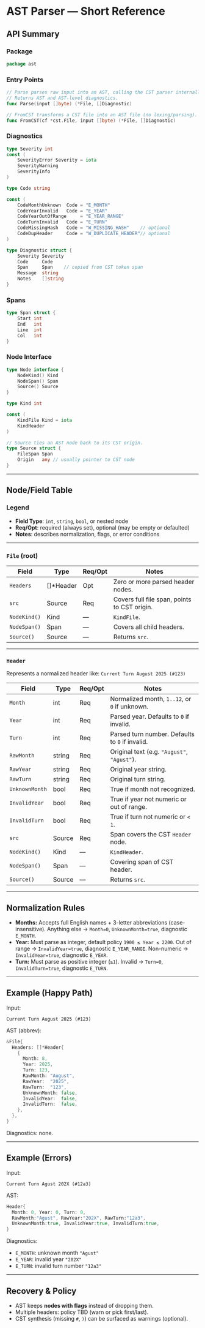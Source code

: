 # AST Parser — Short Reference

## API Summary

### Package

```go
package ast
```

### Entry Points

```go
// Parse parses raw input into an AST, calling the CST parser internally.
// Returns AST and AST-level diagnostics.
func Parse(input []byte) (*File, []Diagnostic)

// FromCST transforms a CST file into an AST file (no lexing/parsing).
func FromCST(cf *cst.File, input []byte) (*File, []Diagnostic)
```

### Diagnostics

```go
type Severity int
const (
    SeverityError Severity = iota
    SeverityWarning
    SeverityInfo
)

type Code string

const (
    CodeMonthUnknown  Code = "E_MONTH"
    CodeYearInvalid   Code = "E_YEAR"
    CodeYearOutOfRange     = "E_YEAR_RANGE"
    CodeTurnInvalid   Code = "E_TURN"
    CodeMissingHash   Code = "W_MISSING_HASH"    // optional
    CodeDupHeader     Code = "W_DUPLICATE_HEADER"// optional
)

type Diagnostic struct {
    Severity Severity
    Code     Code
    Span     Span    // copied from CST token span
    Message  string
    Notes    []string
}
```

### Spans

```go
type Span struct {
    Start int
    End   int
    Line  int
    Col   int
}
```

### Node Interface

```go
type Node interface {
    NodeKind() Kind
    NodeSpan() Span
    Source() Source
}

type Kind int

const (
    KindFile Kind = iota
    KindHeader
)

// Source ties an AST node back to its CST origin.
type Source struct {
    FileSpan Span
    Origin   any // usually pointer to CST node
}
```

---

## Node/Field Table

### Legend

* **Field Type**: `int`, `string`, `bool`, or nested node
* **Req/Opt**: required (always set), optional (may be empty or defaulted)
* **Notes**: describes normalization, flags, or error conditions

---

### `File` (root)

| Field        | Type        | Req/Opt | Notes                                        |
| ------------ | ----------- | ------- | -------------------------------------------- |
| `Headers`    | \[]\*Header | Opt     | Zero or more parsed header nodes.            |
| `src`        | Source      | Req     | Covers full file span, points to CST origin. |
| `NodeKind()` | Kind        | —       | `KindFile`.                                  |
| `NodeSpan()` | Span        | —       | Covers all child headers.                    |
| `Source()`   | Source      | —       | Returns `src`.                               |

---

### `Header`

Represents a normalized header like:
`Current Turn August 2025 (#123)`

| Field          | Type   | Req/Opt | Notes                                           |
| -------------- | ------ | ------- | ----------------------------------------------- |
| `Month`        | int    | Req     | Normalized month, `1..12`, or `0` if unknown.   |
| `Year`         | int    | Req     | Parsed year. Defaults to `0` if invalid.        |
| `Turn`         | int    | Req     | Parsed turn number. Defaults to `0` if invalid. |
| `RawMonth`     | string | Req     | Original text (e.g. `"August"`, `"Agust"`).     |
| `RawYear`      | string | Req     | Original year string.                           |
| `RawTurn`      | string | Req     | Original turn string.                           |
| `UnknownMonth` | bool   | Req     | True if month not recognized.                   |
| `InvalidYear`  | bool   | Req     | True if year not numeric or out of range.       |
| `InvalidTurn`  | bool   | Req     | True if turn not numeric or `< 1`.              |
| `src`          | Source | Req     | Span covers the CST `Header` node.              |
| `NodeKind()`   | Kind   | —       | `KindHeader`.                                   |
| `NodeSpan()`   | Span   | —       | Covering span of CST header.                    |
| `Source()`     | Source | —       | Returns `src`.                                  |

---

## Normalization Rules

* **Months:** Accepts full English names + 3-letter abbreviations (case-insensitive). Anything else → `Month=0`, `UnknownMonth=true`, diagnostic `E_MONTH`.
* **Year:** Must parse as integer, default policy `1900 ≤ Year ≤ 2200`. Out of range → `InvalidYear=true`, diagnostic `E_YEAR_RANGE`. Non-numeric → `InvalidYear=true`, diagnostic `E_YEAR`.
* **Turn:** Must parse as positive integer (`≥1`). Invalid → `Turn=0`, `InvalidTurn=true`, diagnostic `E_TURN`.

---

## Example (Happy Path)

Input:

```
Current Turn August 2025 (#123)
```

AST (abbrev):

```go
&File{
  Headers: []*Header{
    {
      Month: 8,
      Year: 2025,
      Turn: 123,
      RawMonth: "August",
      RawYear:  "2025",
      RawTurn:  "123",
      UnknownMonth: false,
      InvalidYear:  false,
      InvalidTurn:  false,
    },
  },
}
```

Diagnostics: none.

---

## Example (Errors)

Input:

```
Current Turn Agust 202X (#12a3)
```

AST:

```go
Header{
  Month: 0, Year: 0, Turn: 0,
  RawMonth:"Agust", RawYear:"202X", RawTurn:"12a3",
  UnknownMonth:true, InvalidYear:true, InvalidTurn:true,
}
```

Diagnostics:

* `E_MONTH`: unknown month `"Agust"`
* `E_YEAR`: invalid year `"202X"`
* `E_TURN`: invalid turn number `"12a3"`

---

## Recovery & Policy

* AST keeps **nodes with flags** instead of dropping them.
* Multiple headers: policy TBD (warn or pick first/last).
* CST synthesis (missing `#`, `)`) can be surfaced as warnings (optional).
